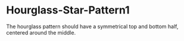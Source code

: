 # Hourglass-Star-Pattern1
 The hourglass pattern should have a symmetrical top and bottom half, centered around the middle.
